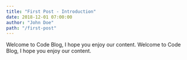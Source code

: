 ```yaml
---
title: "First Post - Introduction"
date: 2018-12-01 07:00:00
author: "John Doe"
path: "/first-post"
---
```


Welcome to Code Blog, I hope you enjoy our content. Welcome to Code Blog, I hope you enjoy our content.
